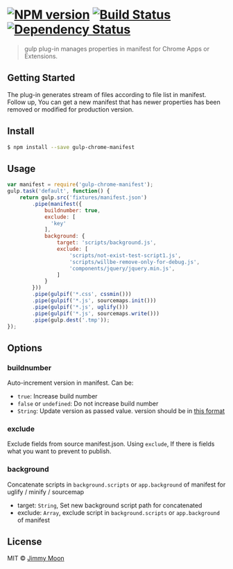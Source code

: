 #  [![NPM version][npm-image]][npm-url] [![Build Status][travis-image]][travis-url] [![Dependency Status][daviddm-url]][daviddm-image]

> gulp plug-in manages properties in manifest for Chrome Apps or Extensions.

## Getting Started

The plug-in generates stream of files according to file list in manifest. Follow up, You can get a new manifest that has newer properties has been removed or modified for production version. 

## Install

```sh
$ npm install --save gulp-chrome-manifest
```

## Usage

```js
var manifest = require('gulp-chrome-manifest');
gulp.task('default', function() {
	return gulp.src('fixtures/manifest.json')
		.pipe(manifest({
			buildnumber: true,
			exclude: [
			  'key'
			],
			background: {
				target: 'scripts/background.js',
				exclude: [
					'scripts/not-exist-test-script1.js',
					'scripts/willbe-remove-only-for-debug.js',
					'components/jquery/jquery.min.js',
				]
			}
		}))
		.pipe(gulpif('*.css', cssmin()))
		.pipe(gulpif('*.js', sourcemaps.init()))
		.pipe(gulpif('*.js', uglify()))
		.pipe(gulpif('*.js', sourcemaps.write()))
		.pipe(gulp.dest('.tmp'));
});
```

## Options

### buildnumber

Auto-increment version in manifest. Can be:

- `true`: Increase build number
- `false` or `undefined`: Do not increase build number
- `String`: Update version as passed value. version should be in [this format](http://developer.chrome.com/apps/manifest/version)

### exclude 

Exclude fields from source manifest.json. Using `exclude`, If there is fields what you want to prevent to publish.

### background

Concatenate scripts in `background.scripts` or `app.background` of manifest for uglify / minify / sourcemap

- target: `String`, Set new background script path for concatenated
- exclude: `Array`, exclude script in `background.scripts` or `app.background` of manifest

## License

MIT © [Jimmy Moon](http://ragingwind.me)

[npm-url]: https://npmjs.org/package/gulp-chrome-manifest
[npm-image]: https://badge.fury.io/js/gulp-chrome-manifest.svg
[travis-url]: https://travis-ci.org/ragingwind/gulp-chrome-manifest
[travis-image]: https://travis-ci.org/ragingwind/gulp-chrome-manifest.svg?branch=master
[daviddm-url]: https://david-dm.org/ragingwind/gulp-chrome-manifest.svg?theme=shields.io
[daviddm-image]: https://david-dm.org/ragingwind/gulp-chrome-manifest

